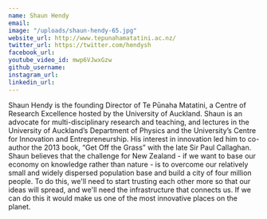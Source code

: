 ```yaml
---
name: Shaun Hendy
email: 
image: "/uploads/shaun-hendy-65.jpg"
website_url: http://www.tepunahamatatini.ac.nz/
twitter_url: https://twitter.com/hendysh
facebook_url: 
youtube_video_id: mwp6VJwxGzw
github_username: 
instagram_url: 
linkedin_url: 
---
```


Shaun Hendy is the founding Director of Te Pūnaha Matatini, a Centre of Research Excellence hosted by the University of Auckland. Shaun is an advocate for multi-disciplinary research and teaching, and lectures in the University of Auckland’s Department of Physics and the University’s Centre for Innovation and Entrepreneurship. His interest in innovation led him to co-author the 2013 book, “Get Off the Grass” with the late Sir Paul Callaghan. Shaun believes that the challenge for New Zealand - if we want to base our economy on knowledge rather than nature - is to overcome our relatively small and widely dispersed population base and build a city of four million people. To do this, we'll need to start trusting each other more so that our ideas will spread, and we'll need the infrastructure that connects us. If we can do this it would make us one of the most innovative places on the planet.
